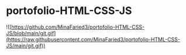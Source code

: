 ﻿# portofolio-HTML-CSS-JS
 
 !([https://github.com/MinaFaried3/portofolio-HTML-CSS-JS/blob/main/git.gif](https://raw.githubusercontent.com/MinaFaried3/portofolio-HTML-CSS-JS/main/git.gif))
